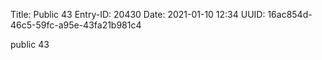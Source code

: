 Title: Public 43
Entry-ID: 20430
Date: 2021-01-10 12:34
UUID: 16ac854d-46c5-59fc-a95e-43fa21b981c4

public 43
